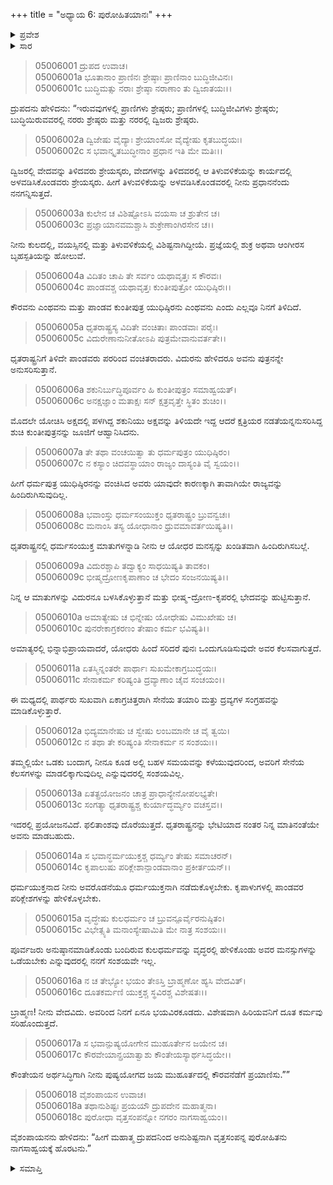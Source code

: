 +++
title = "ಅಧ್ಯಾಯ 6: ಪುರೋಹಿತಯಾನಃ"
+++

<details><summary>ಪ್ರವೇಶ</summary>


।।   ಓಂ ಓಂ ನಮೋ ನಾರಾಯಣಾಯ।।   ಶ್ರೀ ವೇದವ್ಯಾಸಾಯ ನಮಃ ।।

ಶ್ರೀ ಕೃಷ್ಣದ್ವೈಪಾಯನ ವೇದವ್ಯಾಸ ವಿರಚಿತ  

**ಶ್ರೀ ಮಹಾಭಾರತ**

**ಉದ್ಯೋಗ ಪರ್ವ**

**ಸೇನೋದ್ಯೋಗ ಪರ್ವ**

**ಅಧ್ಯಾಯ 6**


</details>


<details><summary>ಸಾರ</summary>

ದ್ರುಪದನು ತನ್ನ ವೃದ್ಧ ಪುರೋಹಿತನಿಗೆ “ಧರ್ಮಯುಕ್ತನಾದ ನೀನು ಅವರೊಡನೆಯೂ ಧರ್ಮಯುಕ್ತನಾಗಿ ನಡೆದುಕೊಂಡು, ಕೃಪಾಳುಗಳಲ್ಲಿ ಪಾಂಡವರ ಪರಿಕ್ಲೇಶಗಳನ್ನು ಮತ್ತು ಪೂರ್ವಜರು ಅನುಷ್ಠಾನಮಾಡಿಕೊಂಡು ಬಂದಿರುವ ಕುಲಧರ್ಮವನ್ನು ವೃದ್ಧರಲ್ಲಿ ಹೇಳಿಕೊಂಡು ಅವರ ಮನಸ್ಸುಗಳನ್ನು ಒಡೆಯಬೇಕು” ಎಂದು ಹೇಳಿ ದೂತನನ್ನಾಗಿ ಧೃತರಾಷ್ಟ್ರನಲ್ಲಿಗೆ ಕಳುಹಿಸುವುದು (1-18).

</details>


> 05006001 ದ್ರುಪದ ಉವಾಚ।  
05006001a ಭೂತಾನಾಂ ಪ್ರಾಣಿನಃ ಶ್ರೇಷ್ಠಾಃ ಪ್ರಾಣಿನಾಂ ಬುದ್ಧಿಜೀವಿನಃ।  
05006001c ಬುದ್ಧಿಮತ್ಸು ನರಾಃ ಶ್ರೇಷ್ಠಾ ನರಾಣಾಂ ತು ದ್ವಿಜಾತಯಃ।।

ದ್ರುಪದನು ಹೇಳಿದನು: “ಇರುವವುಗಳಲ್ಲಿ ಪ್ರಾಣಿಗಳು ಶ್ರೇಷ್ಠರು; ಪ್ರಾಣಿಗಳಲ್ಲಿ ಬುದ್ಧಿಜೀವಿಗಳು ಶ್ರೇಷ್ಠರು; ಬುದ್ಧಿಯಿರುವವರಲ್ಲಿ ನರರು ಶ್ರೇಷ್ಠರು ಮತ್ತು ನರರಲ್ಲಿ ದ್ವಿಜರು ಶ್ರೇಷ್ಠರು.

> 05006002a ದ್ವಿಜೇಷು ವೈದ್ಯಾಃ ಶ್ರೇಯಾಂಸೋ ವೈದ್ಯೇಷು ಕೃತಬುದ್ಧಯಃ।  
05006002c ಸ ಭವಾನ್ಕೃತಬುದ್ಧೀನಾಂ ಪ್ರಧಾನ ಇತಿ ಮೇ ಮತಿಃ।।

ದ್ವಿಜರಲ್ಲಿ ವೇದವನ್ನು ತಿಳಿದವರು ಶ್ರೇಯಸ್ಕರು, ವೇದಗಳನ್ನು ತಿಳಿದವರಲ್ಲಿ ಆ ತಿಳುವಳಿಕೆಯನ್ನು ಕಾರ್ಯದಲ್ಲಿ ಅಳವಡಿಸಿಕೊಂಡವರು ಶ್ರೇಯಸ್ಕರು. ಹೀಗೆ ತಿಳುವಳಿಕೆಯನ್ನು ಅಳವಡಿಸಿಕೊಂಡವರಲ್ಲಿ ನೀನು ಪ್ರಧಾನನೆಂದು ನನಗನ್ನಿಸುತ್ತದೆ.

> 05006003a ಕುಲೇನ ಚ ವಿಶಿಷ್ಟೋಽಸಿ ವಯಸಾ ಚ ಶ್ರುತೇನ ಚ।  
05006003c ಪ್ರಜ್ಞಾಯಾನವಮಶ್ಚಾಸಿ ಶುಕ್ರೇಣಾಂಗಿರಸೇನ ಚ।।

ನೀನು ಕುಲದಲ್ಲಿ, ವಯಸ್ಸಿನಲ್ಲಿ ಮತ್ತು ತಿಳುವಳಿಕೆಯಲ್ಲಿ ವಿಶಿಷ್ಟನಾಗಿದ್ದೀಯೆ. ಪ್ರಜ್ಞೆಯಲ್ಲಿ ಶುಕ್ರ ಅಥವಾ ಆಂಗೀರಸ ಬೃಹಸ್ಪತಿಯನ್ನು ಹೋಲುವೆ.

> 05006004a ವಿದಿತಂ ಚಾಪಿ ತೇ ಸರ್ವಂ ಯಥಾವೃತ್ತಃ ಸ ಕೌರವಃ।  
05006004c ಪಾಂಡವಶ್ಚ ಯಥಾವೃತ್ತಃ ಕುಂತೀಪುತ್ರೋ ಯುಧಿಷ್ಠಿರಃ।।

ಕೌರವನು ಎಂಥವನು ಮತ್ತು ಪಾಂಡವ ಕುಂತೀಪುತ್ರ ಯುಧಿಷ್ಠಿರನು ಎಂಥವನು ಎಂದು ಎಲ್ಲವೂ ನಿನಗೆ ತಿಳಿದಿದೆ.

> 05006005a ಧೃತರಾಷ್ಟ್ರಸ್ಯ ವಿದಿತೇ ವಂಚಿತಾಃ ಪಾಂಡವಾಃ ಪರೈಃ।  
05006005c ವಿದುರೇಣಾನುನೀತೋಽಪಿ ಪುತ್ರಮೇವಾನುವರ್ತತೇ।।

ಧೃತರಾಷ್ಟ್ರನಿಗೆ ತಿಳಿದೇ ಪಾಂಡವರು ಪರರಿಂದ ವಂಚಿತರಾದರು. ವಿದುರನು ಹೇಳಿದರೂ ಅವನು ಪುತ್ರನನ್ನೇ ಅನುಸರಿಸುತ್ತಾನೆ.

> 05006006a ಶಕುನಿರ್ಬುದ್ಧಿಪೂರ್ವಂ ಹಿ ಕುಂತೀಪುತ್ರಂ ಸಮಾಹ್ವಯತ್।  
05006006c ಅನಕ್ಷಜ್ಞಾಂ ಮತಾಕ್ಷಃ ಸನ್ ಕ್ಷತ್ರವೃತ್ತೇ ಸ್ಥಿತಂ ಶುಚಿಂ।।

ಮೊದಲೇ ಯೋಚಿಸಿ ಅಕ್ಷದಲ್ಲಿ ಪಳಗಿದ್ದ ಶಕುನಿಯು ಅಕ್ಷವನ್ನು ತಿಳಿಯದೇ ಇದ್ದ ಆದರೆ ಕ್ಷತ್ರಿಯರ ನಡತೆಯನ್ನನುಸರಿಸಿದ್ದ ಶುಚಿ ಕುಂತೀಪುತ್ರನನ್ನು ಜೂಜಿಗೆ ಆಹ್ವಾನಿಸಿದನು.

> 05006007a ತೇ ತಥಾ ವಂಚಯಿತ್ವಾ ತು ಧರ್ಮಪುತ್ರಂ ಯುಧಿಷ್ಠಿರಂ।   
05006007c ನ ಕಸ್ಯಾಂ ಚಿದವಸ್ಥಾಯಾಂ ರಾಜ್ಯಂ ದಾಸ್ಯಂತಿ ವೈ ಸ್ವಯಂ।।

ಹೀಗೆ ಧರ್ಮಪುತ್ರ ಯುಧಿಷ್ಠಿರನನ್ನು ವಂಚಿಸಿದ ಅವರು ಯಾವುದೇ ಕಾರಣಕ್ಕಾಗಿ ತಾವಾಗಿಯೇ ರಾಜ್ಯವನ್ನು ಹಿಂದಿರುಗಿಸುವುದಿಲ್ಲ.

> 05006008a ಭವಾಂಸ್ತು ಧರ್ಮಸಂಯುಕ್ತಂ ಧೃತರಾಷ್ಟ್ರಂ ಬ್ರುವನ್ವಚಃ।  
05006008c ಮನಾಂಸಿ ತಸ್ಯ ಯೋಧಾನಾಂ ಧ್ರುವಮಾವರ್ತಯಿಷ್ಯತಿ।।

ಧೃತರಾಷ್ಟ್ರನಲ್ಲಿ ಧರ್ಮಸಂಯುಕ್ತ ಮಾತುಗಳನ್ನಾಡಿ ನೀನು ಆ ಯೋಧರ ಮನಸ್ಸನ್ನು ಖಂಡಿತವಾಗಿ ಹಿಂದಿರುಗಿಸಬಲ್ಲೆ.

> 05006009a ವಿದುರಶ್ಚಾಪಿ ತದ್ವಾಕ್ಯಂ ಸಾಧಯಿಷ್ಯತಿ ತಾವಕಂ।  
05006009c ಭೀಷ್ಮದ್ರೋಣಕೃಪಾಣಾಂ ಚ ಭೇದಂ ಸಂಜನಯಿಷ್ಯತಿ।।

ನಿನ್ನ ಆ ಮಾತುಗಳನ್ನು ವಿದುರನೂ ಬಳಸಿಕೊಳ್ಳುತ್ತಾನೆ ಮತ್ತು ಭೀಷ್ಮ-ದ್ರೋಣ-ಕೃಪರಲ್ಲಿ ಭೇದವನ್ನು ಹುಟ್ಟಿಸುತ್ತಾನೆ.

> 05006010a ಅಮಾತ್ಯೇಷು ಚ ಭಿನ್ನೇಷು ಯೋಧೇಷು ವಿಮುಖೇಷು ಚ।  
05006010c ಪುನರೇಕಾಗ್ರಕರಣಂ ತೇಷಾಂ ಕರ್ಮ ಭವಿಷ್ಯತಿ।।

ಅಮಾತ್ಯರಲ್ಲಿ ಭಿನ್ನಾಭಿಪ್ರಾಯವಾದರೆ, ಯೋಧರು ಹಿಂದೆ ಸರಿದರೆ ಪುನಃ ಒಂದುಗೂಡಿಸುವುದೇ ಅವರ ಕೆಲಸವಾಗುತ್ತದೆ.

> 05006011a ಏತಸ್ಮಿನ್ನಂತರೇ ಪಾರ್ಥಾಃ ಸುಖಮೇಕಾಗ್ರಬುದ್ಧಯಃ।  
05006011c ಸೇನಾಕರ್ಮ ಕರಿಷ್ಯಂತಿ ದ್ರವ್ಯಾಣಾಂ ಚೈವ ಸಂಚಯಂ।।

ಈ ಮಧ್ಯದಲ್ಲಿ ಪಾರ್ಥರು ಸುಖವಾಗಿ ಏಕಾಗ್ರಚಿತ್ತರಾಗಿ ಸೇನೆಯ ತಯಾರಿ ಮತ್ತು ದ್ರವ್ಯಗಳ ಸಂಗ್ರಹವನ್ನು ಮಾಡಿಕೊಳ್ಳುತ್ತಾರೆ.

> 05006012a ಭಿದ್ಯಮಾನೇಷು ಚ ಸ್ವೇಷು ಲಂಬಮಾನೇ ಚ ವೈ ತ್ವಯಿ।  
05006012c ನ ತಥಾ ತೇ ಕರಿಷ್ಯಂತಿ ಸೇನಾಕರ್ಮ ನ ಸಂಶಯಃ।।

ತಮ್ಮಲ್ಲಿಯೇ ಒಡಕು ಬಂದಾಗ, ನೀನೂ ಕೂಡ ಅಲ್ಲಿ ಬಹಳ ಸಮಯವನ್ನು ಕಳೆಯುವುದರಿಂದ, ಅವರಿಗೆ ಸೇನೆಯ ಕೆಲಸಗಳನ್ನು ಮಾಡಲಿಕ್ಕಾಗುವುದಿಲ್ಲ ಎನ್ನುವುದರಲ್ಲಿ ಸಂಶಯವಿಲ್ಲ.

> 05006013a ಏತತ್ಪ್ರಯೋಜನಂ ಚಾತ್ರ ಪ್ರಾಧಾನ್ಯೇನೋಪಲಭ್ಯತೇ।  
05006013c ಸಂಗತ್ಯಾ ಧೃತರಾಷ್ಟ್ರಶ್ಚ ಕುರ್ಯಾದ್ಧರ್ಮ್ಯಂ ವಚಸ್ತವ।।

ಇದರಲ್ಲಿ ಪ್ರಯೋಜನವಿದೆ. ಫಲಿತಾಂಶವು ದೊರೆಯುತ್ತದೆ. ಧೃತರಾಷ್ಟ್ರನನ್ನು ಭೇಟಿಯಾದ ನಂತರ ನಿನ್ನ ಮಾತಿನಂತೆಯೇ ಅವನು ಮಾಡಬಹುದು.

> 05006014a ಸ ಭವಾನ್ಧರ್ಮಯುಕ್ತಶ್ಚ ಧರ್ಮ್ಯಂ ತೇಷು ಸಮಾಚರನ್।  
05006014c ಕೃಪಾಲುಷು ಪರಿಕ್ಲೇಶಾನ್ಪಾಂಡವಾನಾಂ ಪ್ರಕೀರ್ತಯನ್।।

ಧರ್ಮಯುಕ್ತನಾದ ನೀನು ಅವರೊಡನೆಯೂ ಧರ್ಮಯುಕ್ತನಾಗಿ ನಡೆದುಕೊಳ್ಳಬೇಕು. ಕೃಪಾಳುಗಳಲ್ಲಿ ಪಾಂಡವರ ಪರಿಕ್ಲೇಶಗಳನ್ನು ಹೇಳಿಕೊಳ್ಳಬೇಕು.

> 05006015a ವೃದ್ಧೇಷು ಕುಲಧರ್ಮಂ ಚ ಬ್ರುವನ್ಪೂರ್ವೈರನುಷ್ಠಿತಂ।  
05006015c ವಿಭೇತ್ಸ್ಯತಿ ಮನಾಂಸ್ಯೇಷಾಮಿತಿ ಮೇ ನಾತ್ರ ಸಂಶಯಃ।।

ಪೂರ್ವಜರು ಅನುಷ್ಠಾನಮಾಡಿಕೊಂಡು ಬಂದಿರುವ ಕುಲಧರ್ಮವನ್ನು ವೃದ್ಧರಲ್ಲಿ ಹೇಳಿಕೊಂಡು ಅವರ ಮನಸ್ಸುಗಳನ್ನು ಒಡೆಯಬೇಕು ಎನ್ನುವುದರಲ್ಲಿ ನನಗೆ ಸಂಶಯವೇ ಇಲ್ಲ.

> 05006016a ನ ಚ ತೇಭ್ಯೋ ಭಯಂ ತೇಽಸ್ತಿ ಬ್ರಾಹ್ಮಣೋ ಹ್ಯಸಿ ವೇದವಿತ್।  
05006016c ದೂತಕರ್ಮಣಿ ಯುಕ್ತಶ್ಚ ಸ್ಥವಿರಶ್ಚ ವಿಶೇಷತಃ।।

ಬ್ರಾಹ್ಮಣ! ನೀನು ವೇದವಿದು. ಅವರಿಂದ ನಿನಗೆ ಏನೂ ಭಯವಿರಕೂಡದು. ವಿಶೇಷವಾಗಿ ಹಿರಿಯವನಿಗೆ ದೂತ ಕರ್ಮವು ಸರಿಹೊಂದುತ್ತದೆ.

> 05006017a ಸ ಭವಾನ್ಪುಷ್ಯಯೋಗೇನ ಮುಹೂರ್ತೇನ ಜಯೇನ ಚ।  
05006017c ಕೌರವೇಯಾನ್ಪ್ರಯಾತ್ವಾಶು ಕೌಂತೇಯಸ್ಯಾರ್ಥಸಿದ್ಧಯೇ।।

ಕೌಂತೇಯನ ಅರ್ಥಸಿದ್ಧಿಗಾಗಿ ನೀನು ಪುಷ್ಯಯೋಗದ ಜಯ ಮುಹೂರ್ತದಲ್ಲಿ ಕೌರವನೆಡೆಗೆ ಪ್ರಯಾಣಿಸು.””

> 05006018 ವೈಶಂಪಾಯನ ಉವಾಚ।  
05006018a ತಥಾನುಶಿಷ್ಟಃ ಪ್ರಯಯೌ ದ್ರುಪದೇನ ಮಹಾತ್ಮನಾ।  
05006018c ಪುರೋಧಾ ವೃತ್ತಸಂಪನ್ನೋ ನಗರಂ ನಾಗಸಾಹ್ವಯಂ।।

ವೈಶಂಪಾಯನನು ಹೇಳಿದನು: “ಹೀಗೆ ಮಹಾತ್ಮ ದ್ರುಪದನಿಂದ ಅನುಶಿಷ್ಟನಾಗಿ ವೃತ್ತಸಂಪನ್ನ ಪುರೋಹಿತನು ನಾಗಸಾಹ್ವಯಕ್ಕೆ ಹೊರಟನು.”


<details><summary>ಸಮಾಪ್ತಿ</summary>


ಇತಿ ಶ್ರೀ ಮಹಾಭಾರತೇ ಉದ್ಯೋಗ ಪರ್ವಣಿ ಸೇನೋದ್ಯೋಗ ಪರ್ವಣಿ ಪುರೋಹಿತಯಾನೇ ಷಷ್ಠೋಽಧ್ಯಾಯಃ।  
ಇದು ಶ್ರೀ ಮಹಾಭಾರತದಲ್ಲಿ ಉದ್ಯೋಗ ಪರ್ವದಲ್ಲಿ ಸೇನೋದ್ಯೋಗ ಪರ್ವದಲ್ಲಿ ಪುರೋಹಿತಯಾನ ಎನ್ನುವ ಆರನೆಯ ಅಧ್ಯಾಯವು।


</details>
